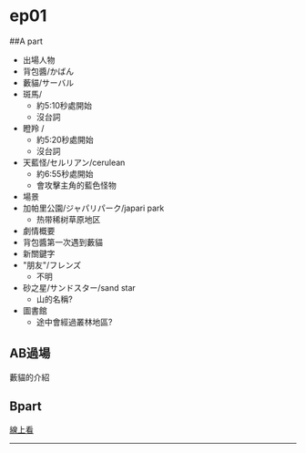 
# ep01
##A part
* 出場人物
 * 背包醬/かばん
 * 藪貓/サーバル
 * 斑馬/
   * 約5:10秒處開始
   * 沒台詞
 * 瞪羚 /
   * 約5:20秒處開始
   * 沒台詞
 * 天藍怪/セルリアン/cerulean
   * 約6:55秒處開始
   * 會攻擊主角的藍色怪物
* 場景
 * 加帕里公園/ジャパリパーク/japari park
   * 热带稀树草原地区
* 劇情概要
 * 背包醬第一次遇到藪貓
* 新關鍵字
 * "朋友"/フレンズ
   * 不明
 * 砂之星/サンドスター/sand star
   * 山的名稱?
 * 圖書館
   * 途中會經過叢林地區?

## AB過場
藪貓的介紹

## Bpart  

 
 






[線上看][z01]

***
[z01]:http://bangumi.bilibili.com/anime/5796/play#100603